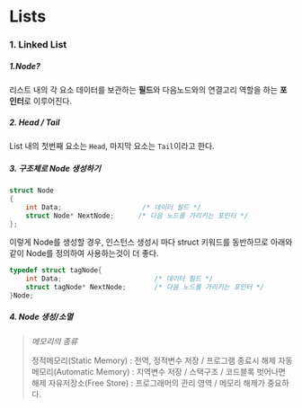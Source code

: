 # Lists
### 1. Linked List
##### 1.Node?
리스트 내의 각 요소
데이터를 보관하는 **필드**와 다음노드와의 연결고리 역할을 하는 **포인터**로 이루어진다.

##### 2. Head / Tail
List 내의 첫번째 요소는 `Head`, 마지막 요소는 `Tail`이라고 한다.

##### 3. 구조체로 Node 생성하기
```c
struct Node
{
	int Data;					 /* 데이터 필드 */
    struct Node* NextNode;		/* 다음 노드를 가리키는 포인터 */
};
```
이렇게 Node를 생성할 경우, 인스턴스 생성시 마다 struct 키워드를 동반하므로 아래와 같이 Node를 정의하여 사용하는것이 더 좋다.

```c
typedef struct tagNode{
	int Data;						/* 데이터 필드 */
    struct tagNode* NextNode;		/* 다음 노드를 가리키는 포인터 */
}Node;
```

##### 4. Node 생성/소멸
> *메모리의 종류*
>
> 정적메모리(Static Memory) : 전역, 정적변수 저장 / 프로그램 종료시 해제
> 자동메모리(Automatic Memory) : 지역변수 저장 / 스택구조 / 코드블록 벗어나면 해제
> 자유저장소(Free Store) : 프로그래머의 관리 영역 / 메모리 해제가 중요하다.
